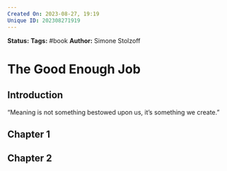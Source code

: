 ```yaml
---
Created On: 2023-08-27, 19:19
Unique ID: 202308271919
---
```

**Status:** 
**Tags:** #book
**Author:** Simone Stolzoff


# The Good Enough Job

## Introduction 
“Meaning is not something bestowed upon us, it’s something we create.” 

## Chapter 1




## Chapter 2

